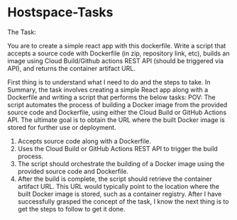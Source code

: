 # Hostspace-Tasks
The Task:

You are to create a simple react app with this dockerfile.
Write a script that accepts a source code with Dockerfile (in zip, repository link, etc), builds an image using Cloud Build/Github actions REST API (should be triggered via API), and returns the container artifact URL.

First thing is to understand what I need to do and the steps to take.
In Summary, the task involves creating a simple React app along with a Dockerfile and writing a script that performs the below tasks:
POV: The script automates the process of building a Docker image from the provided source code and Dockerfile, using either the Cloud Build or GitHub Actions API. The ultimate goal is to obtain the URL where the built Docker image is stored for further use or deployment.
1.	Accepts source code along with a Dockerfile. 
2.	Uses the Cloud Build or GitHub Actions REST API to trigger the build process. 
3.	The script should orchestrate the building of a Docker image using the provided source code and Dockerfile.
4.	After the build is complete, the script should retrieve the container artifact URL. This URL would typically point to the location where the built Docker image is stored, such as a container registry.
After I have successfully grasped the concept of the task, I know the next thing is to get the steps to follow to get it done.
